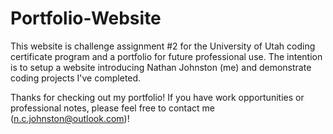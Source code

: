 # Portfolio-Website

This website is challenge assignment #2 for the University of Utah coding certificate program and a portfolio for future professional use. The intention is to setup a website introducing Nathan Johnston (me) and demonstrate coding projects I've completed.

Thanks for checking out my portfolio! If you have work opportunities or professional notes, please feel free to contact me (n.c.johnston@outlook.com)!
